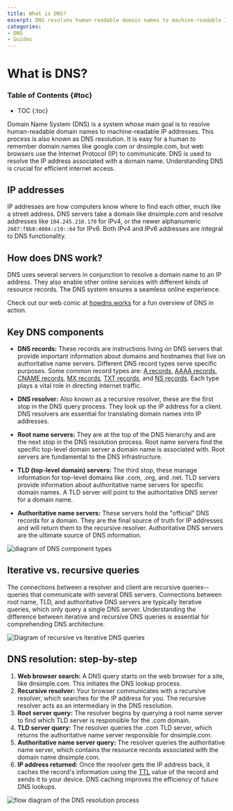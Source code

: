 ```yaml
---
title: What is DNS?
excerpt: DNS resolves human-readable domain names to machine-readable IP addresses.
categories:
- DNS
- Guides
---
```


# What is DNS?

### Table of Contents {#toc}

* TOC
{:toc}

Domain Name System (DNS) is a system whose main goal is to resolve human-readable domain names to machine-readable IP addresses. This process is also known as DNS resolution. It is easy for a human to remember domain names like google.com or dnsimple.com, but web browsers use the Internet Protocol (IP) to communicate. DNS is used to resolve the IP address associated with a domain name. Understanding DNS is crucial for efficient internet access.

## IP addresses

IP addresses are how computers know where to find each other, much like a street address. DNS servers take a domain like dnsimple.com and resolve addresses like `104.245.210.170` for IPv4, or the newer alphanumeric `2607:f8b0:4004:c19::64` for IPv6. Both IPv4 and IPv6 addresses are integral to DNS functionality.

## How does DNS work?

DNS uses several servers in conjunction to resolve a domain name to an IP address. They also enable other online services with different kinds of resource records. The DNS system ensures a seamless online experience.

Check out our web comic at [howdns.works](https://howdns.works) for a fun overview of DNS in action.

## Key DNS components

- **DNS records:** These records are instructions living on DNS servers that provide important information about domains and hostnames that live on authoritative name servers. Different DNS record types serve specific purposes. Some common record types are: [A records](/articles/a-record/), [AAAA records](/articles/aaaa-record/), [CNAME records](/articles/cname-record/), [MX records](/articles/mx-record/), [TXT records](/articles/txt-record/), and [NS records](/articles/ns-record/). Each type plays a vital role in directing internet traffic.

- **DNS resolver:** Also known as a recursive resolver, these are the first stop in the DNS query process. They look up the IP address for a client. DNS resolvers are essential for translating domain names into IP addresses.

- **Root name servers:** They are at the top of the DNS hierarchy and are the next stop in the DNS resolution process. Root name servers find the specific top-level domain server a domain name is associated with. Root servers are fundamental to the DNS infrastructure.

- **TLD (top-level domain) servers:** The third stop, these manage information for top-level domains like .com, .org, and .net. TLD servers provide information about authoritative name servers for specific domain names. A TLD server will point to the authoritative DNS server for a domain name.

- **Authoritative name servers:** These servers hold the "official" DNS records for a domain. They are the final source of truth for IP addresses and will return them to the recursive resolver. Authoritative DNS servers are the ultimate source of DNS information.

![diagram of DNS component types](/files/dns-components.svg)

## Iterative vs. recursive queries

The connections between a resolver and client are recursive queries--queries that communicate with several DNS servers. Connections between root name, TLD, and authoritative DNS servers are typically iterative queries, which only query a single DNS server. Understanding the difference between iterative and recursive DNS queries is essential for comprehending DNS architecture.

![Diagram of recursive vs iterative DNS queries](/files/dns-recursive-vs-iterative.svg)

## DNS resolution: step-by-step

1. **Web browser search:** A DNS query starts on the web browser for a site, like dnsimple.com. This initiates the DNS lookup process.
1. **Recursive resolver:** Your browser communicates with a recursive resolver, which searches for the IP address for you. The recursive resolver acts as an intermediary in the DNS resolution.
1. **Root server query:** The resolver begins by querying a root name server to find which TLD server is responsible for the .com domain.
1. **TLD server query:** The resolver queries the .com TLD server, which returns the authoritative name server responsible for dnsimple.com.
1. **Authoritative name server query:** The resolver queries the authoritative name server, which contains the resource records associated with the domain name dnsimple.com.
1. **IP address returned:** Once the resolver gets the IP address back, it caches the record's information using the [TTL](/articles/what-is-ttl/) value of the record and sends it to your device. DNS caching improves the efficiency of future DNS lookups.

![flow diagram of the DNS resolution process](/files/dns-resolution-steps.svg)
